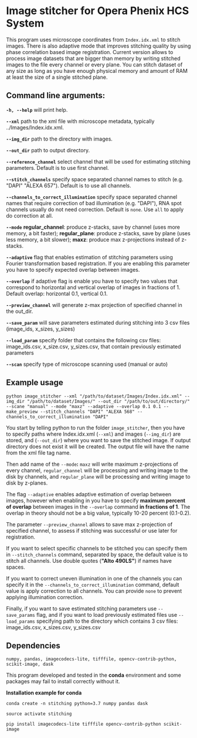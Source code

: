 # Image stitcher for Opera Phenix HCS System 

This program uses microscope coordinates from `Index.idx.xml` to stitch images. There is also adaptive mode that improves stitching quality by using phase correlation based image registration. Current version allows to process image datasets that are bigger than memory by writing stitched images to the file every channel or every plane. You can stitch dataset of any size as long as you have enough physical memory and amount of RAM at least the size of a single stitched plane.

## Command line arguments:
**`-h, --help`**    will print help.

**`--xml`**   path to the xml file with microscope metadata, typically ../Images/Index.idx.xml.

**`--img_dir`**   path to the directory with images.

**`--out_dir`**   path to output directory.

**`--reference_channel`**   select channel that will be used for estimating stitching parameters. Default is to use first channel.

**`--stitch_channels`**   specify space separated channel names to stitch (e.g. "DAPI" "ALEXA 657"). Default is to use all channels.

**`--channels_to_correct_illumination`**  specify space separated channel names that require correction of bad illumination (e.g. "DAPI"), RNA spot channels usually do not need correction. Default is `none`. Use `all` to apply do correction at all.

**`--mode`**  **regular_channel**: produce z-stacks, save by channel (uses more memory, a bit faster); 
            **regular_plane**: produce z-stacks, save by plane (uses less memory, a bit slower); 
            **maxz**: produce max z-projections instead of z-stacks.
            
**`--adaptive`**    flag that enables estimation of stitching parameters using Fourier transformation based registration. If you are enabling this parameter you have to specify expected overlap between images.

**`--overlap`**     if adaptive flag is enable you have to specify two values that correspond to horizontal and vertical overlap of images in fractions of 1. Default overlap: horizontal 0.1, vertical 0.1.

**`--preview_channel`**  will generate z-max projection of specified channel in the out_dir.

**`--save_param`**     will save parameters estimated during stitching into 3 csv files (image_ids, x_sizes, y_sizes)

**`--load_param`**     specify folder that contains the following csv files: image_ids.csv, x_size.csv, y_sizes.csv, that contain previously estimated parameters

**`--scan`**    specify type of microscope scanning used (manual or auto)

## Example usage

`python image_stitcher --xml "/path/to/dataset/Images/Index.idx.xml" --img_dir "/path/to/dataset/Images/" --out_dir "/path/to/out/directory/" --scane "manual" --mode "maxz" --adaptive --overlap 0.1 0.1 --make_preview --stitch_channels "DAPI" "ALEXA 568" --channels_to_correct_illumination "DAPI"`


You start by telling python to run the folder `image_stitcher`, then you have to specify paths where Index.idx.xml (`--xml`) and images (`--img_dir`) are stored, and (`--out_dir`) where you want to save the stitched image. If output directory does not exist it will be created. The output file will have the name from the xml file tag name.

Then add name of the `--mode`**:** `maxz` will write maximum z-projections of every channel, `regular_channel` will be processing and writing image to the disk by channels, and `regular_plane` will be processing and writing image to disk by z-planes. 

The flag `--adaptive` enables adaptive estimation of overlap between images, however when enabling in you have to specify **maximum percent of overlap** between images in the `--overlap` command **in fractions of 1**. The overlap in theory should not be a big value, typically 10-20 percent (0.1-0.2). 

The parameter `--preview_channel` allows to save max z-projection of specified channel, to assess if stitching was successful or use later for registration.

If you want to select specific channels to be stitched you can specify them in `--stitch_channels` command, separated by space, the default value is to stitch all channels. Use double quotes (**"Alto 490LS"**) if names have spaces.

If you want to correct uneven illumination in one of the channels you can specify it in the `--channels_to_correct_illumination` command, default value is apply correction to all channels. You can provide `none` to prevent applying illumination correction.

Finally, if you want to save estimated stitching parameters use `--save_params` flag, and if you want to load previously estimated files use `--load_params` specifying path to the directory which contains 3 csv files: image_ids.csv, x_sizes.csv, y_sizes.csv


## Dependencies

`numpy, pandas, imagecodecs-lite, tifffile, opencv-contrib-python, scikit-image, dask`

This program developed and tested in the **conda** environment and some packages may fail to install correctly without it.

**Installation example for conda**

`conda create -n stitching python=3.7 numpy pandas dask`

`source activate stitching`

`pip install imagecodecs-lite tifffile opencv-contrib-python scikit-image`

